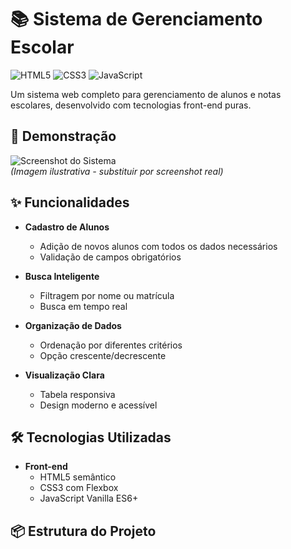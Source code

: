 # 📚 Sistema de Gerenciamento Escolar

![HTML5](https://img.shields.io/badge/HTML5-E34F26?style=for-the-badge&logo=html5&logoColor=white)
![CSS3](https://img.shields.io/badge/CSS3-1572B6?style=for-the-badge&logo=css3&logoColor=white)
![JavaScript](https://img.shields.io/badge/JavaScript-F7DF1E?style=for-the-badge&logo=javascript&logoColor=black)

Um sistema web completo para gerenciamento de alunos e notas escolares, desenvolvido com tecnologias front-end puras.

## 🚀 Demonstração

![Screenshot do Sistema](https://via.placeholder.com/800x500?text=Sistema+Escolar+Preview)  
*(Imagem ilustrativa - substituir por screenshot real)*

## ✨ Funcionalidades

- **Cadastro de Alunos**
  - Adição de novos alunos com todos os dados necessários
  - Validação de campos obrigatórios

- **Busca Inteligente**
  - Filtragem por nome ou matrícula
  - Busca em tempo real

- **Organização de Dados**
  - Ordenação por diferentes critérios
  - Opção crescente/decrescente

- **Visualização Clara**
  - Tabela responsiva
  - Design moderno e acessível

## 🛠️ Tecnologias Utilizadas

- **Front-end**
  - HTML5 semântico
  - CSS3 com Flexbox
  - JavaScript Vanilla ES6+

## 📦 Estrutura do Projeto
